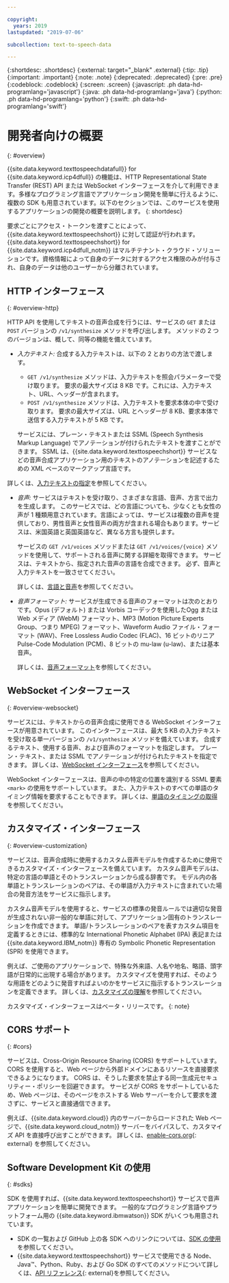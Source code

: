 ```yaml
---

copyright:
  years: 2019
lastupdated: "2019-07-06"

subcollection: text-to-speech-data

---
```


{:shortdesc: .shortdesc}
{:external: target="_blank" .external}
{:tip: .tip}
{:important: .important}
{:note: .note}
{:deprecated: .deprecated}
{:pre: .pre}
{:codeblock: .codeblock}
{:screen: .screen}
{:javascript: .ph data-hd-programlang='javascript'}
{:java: .ph data-hd-programlang='java'}
{:python: .ph data-hd-programlang='python'}
{:swift: .ph data-hd-programlang='swift'}

# 開発者向けの概要
{: #overview}

{{site.data.keyword.texttospeechdatafull}} for {{site.data.keyword.icp4dfull}} の機能は、HTTP Representational State Transfer (REST) API または WebSocket インターフェースを介して利用できます。多様なプログラミング言語でアプリケーション開発を簡単に行えるように、複数の SDK も用意されています。以下のセクションでは、このサービスを使用するアプリケーションの開発の概要を説明します。
{: shortdesc}

要求ごとにアクセス・トークンを渡すことによって、{{site.data.keyword.texttospeechshort}} に対して認証が行われます。{{site.data.keyword.texttospeechshort}} for {{site.data.keyword.icp4dfull_notm}} はマルチテナント・クラウド・ソリューションです。資格情報によって自身のデータに対するアクセス権限のみが付与され、自身のデータは他のユーザーから分離されています。

## HTTP インターフェース
{: #overview-http}

HTTP API を使用してテキストの音声合成を行うには、サービスの `GET` または `POST` バージョンの `/v1/synthesize` メソッドを呼び出します。 メソッドの 2 つのバージョンは、概して、同等の機能を備えています。

-   *入力テキスト:* 合成する入力テキストは、以下の 2 とおりの方法で渡します。
    -   `GET /v1/synthesize` メソッドは、入力テキストを照会パラメーターで受け取ります。 要求の最大サイズは 8 KB です。これには、入力テキスト、URL、ヘッダーが含まれます。
    -   `POST /v1/synthesize` メソッドは、入力テキストを要求本体の中で受け取ります。 要求の最大サイズは、URL とヘッダーが 8 KB、要求本体で送信する入力テキストが 5 KB です。

    サービスには、プレーン・テキストまたは SSML (Speech Synthesis Markup Language) でアノテーションが付けられたテキストを渡すことができます。 SSML は、{{site.data.keyword.texttospeechshort}} サービスなどの音声合成アプリケーション用のテキストのアノテーションを記述するための XML ベースのマークアップ言語です。

詳しくは、[入力テキストの指定](/docs/services/text-to-speech-data?topic=text-to-speech-data-usingHTTP#input)を参照してください。
-   *音声:* サービスはテキストを受け取り、さまざまな言語、音声、方言で出力を生成します。 このサービスでは、どの言語についても、少なくとも女性の声が 1 種類用意されています。言語によっては、サービスは複数の音声を提供しており、男性音声と女性音声の両方が含まれる場合もあります。サービスは、米国英語と英国英語など、異なる方言も提供します。

    サービスの `GET /v1/voices` メソッドまたは `GET /v1/voices/{voice}` メソッドを使用して、サポートされる音声に関する詳細を取得できます。 サービスは、テキストから、指定された音声の言語を合成できます。 必ず、音声と入力テキストを一致させてください。

    詳しくは、[言語と音声](/docs/services/text-to-speech-data?topic=text-to-speech-data-voices)を参照してください。
-   *音声フォーマット:* サービスが生成できる音声のフォーマットは次のとおりです。Opus (デフォルト) または Vorbis コーデックを使用したOgg または Web メディア (WebM) フォーマット、MP3 (Motion Picture Experts Group、つまり MPEG) フォーマット、Waveform Audio ファイル・フォーマット (WAV)、Free Lossless Audio Codec (FLAC)、16 ビットのリニア Pulse-Code Modulation (PCM)、8 ビットの mu-law (u-law)、または基本音声。

    詳しくは、[音声フォーマット](/docs/services/text-to-speech-data?topic=text-to-speech-data-audioFormats)を参照してください。

## WebSocket インターフェース
{: #overview-websocket}

サービスには、テキストからの音声合成に使用できる WebSocket インターフェースが用意されています。 このインターフェースは、最大 5 KB の入力テキストを受け取る単一バージョンの `/v1/synthesize` メソッドを備えています。 合成するテキスト、使用する音声、および音声のフォーマットを指定します。 プレーン・テキスト、または SSML でアノテーションが付けられたテキストを指定できます。 詳しくは、[WebSocket インターフェース](/docs/services/text-to-speech-data?topic=text-to-speech-data-usingWebSocket)を参照してください。

WebSocket インターフェースは、音声の中の特定の位置を識別する SSML 要素 `<mark>` の使用をサポートしています。 また、入力テキストのすべての単語のタイミング情報を要求することもできます。 詳しくは、[単語のタイミングの取得](/docs/services/text-to-speech-data?topic=text-to-speech-data-timing)を参照してください。

## カスタマイズ・インターフェース
{: #overview-customization}

サービスは、音声合成時に使用するカスタム音声モデルを作成するために使用できるカスタマイズ・インターフェースを備えています。 カスタム音声モデルは、特定の言語の単語とそのトランスレーションから成る辞書です。 モデル内の各単語とトランスレーションのペアは、その単語が入力テキストに含まれていた場合の発音方法をサービスに指示します。

カスタム音声モデルを使用すると、サービスの標準の発音ルールでは適切な発音が生成されない非一般的な単語に対して、アプリケーション固有のトランスレーションを作成できます。 単語/トランスレーションのペアを表すカスタム項目を定義するときには、標準的な International Phonetic Alphabet (IPA) 表記または {{site.data.keyword.IBM_notm}} 専有の Symbolic Phonetic Representation (SPR) を使用できます。

例えば、ご使用のアプリケーションで、特殊な外来語、人名や地名、略語、頭字語が日常的に出現する場合があります。 カスタマイズを使用すれば、そのような用語をどのように発音すればよいのかをサービスに指示するトランスレーションを定義できます。 詳しくは、[カスタマイズの理解](/docs/services/text-to-speech-data?topic=text-to-speech-data-customIntro)を参照してください。

カスタマイズ・インターフェースはベータ・リリースです。
{: note}

## CORS サポート
{: #cors}

サービスは、Cross-Origin Resource Sharing (CORS) をサポートしています。 CORS を使用すると、Web ページから外部ドメインにあるリソースを直接要求できるようになります。 CORS は、そうした要求を禁止する同一生成元セキュリティー・ポリシーを回避できます。 サービスが CORS をサポートしているため、Web ページは、そのページをホストする Web サーバーを介して要求を渡さずに、サービスと直接通信できます。

例えば、{{site.data.keyword.cloud}} 内のサーバーからロードされた Web ページで、{{site.data.keyword.cloud_notm}} サーバーをバイパスして、カスタマイズ API を直接呼び出すことができます。 詳しくは、[enable-cors.org](https://enable-cors.org/){: external} を参照してください。

## Software Development Kit の使用
{: #sdks}

SDK を使用すれば、{{site.data.keyword.texttospeechshort}} サービスで音声アプリケーションを簡単に開発できます。 一般的なプログラミング言語やプラットフォーム用の {{site.data.keyword.ibmwatson}} SDK がいくつも用意されています。

-   SDK の一覧および GitHub 上の各 SDK へのリンクについては、[SDK の使用](/docs/services/watson?topic=watson-using-sdks)を参照してください。
-   {{site.data.keyword.texttospeechshort}} サービスで使用できる Node、Java&trade;、Python、Ruby、および Go SDK のすべてのメソッドについて詳しくは、[API リファレンス](https://{DomainName}/apidocs/text-to-speech-data){: external}を参照してください。
